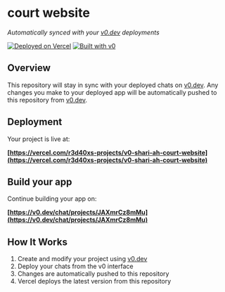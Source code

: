 # court website

*Automatically synced with your [v0.dev](https://v0.dev) deployments*

[![Deployed on Vercel](https://img.shields.io/badge/Deployed%20on-Vercel-black?style=for-the-badge&logo=vercel)](https://vercel.com/r3d40xs-projects/v0-shari-ah-court-website)
[![Built with v0](https://img.shields.io/badge/Built%20with-v0.dev-black?style=for-the-badge)](https://v0.dev/chat/projects/JAXmrCz8mMu)

## Overview

This repository will stay in sync with your deployed chats on [v0.dev](https://v0.dev).
Any changes you make to your deployed app will be automatically pushed to this repository from [v0.dev](https://v0.dev).

## Deployment

Your project is live at:

**[https://vercel.com/r3d40xs-projects/v0-shari-ah-court-website](https://vercel.com/r3d40xs-projects/v0-shari-ah-court-website)**

## Build your app

Continue building your app on:

**[https://v0.dev/chat/projects/JAXmrCz8mMu](https://v0.dev/chat/projects/JAXmrCz8mMu)**

## How It Works

1. Create and modify your project using [v0.dev](https://v0.dev)
2. Deploy your chats from the v0 interface
3. Changes are automatically pushed to this repository
4. Vercel deploys the latest version from this repository